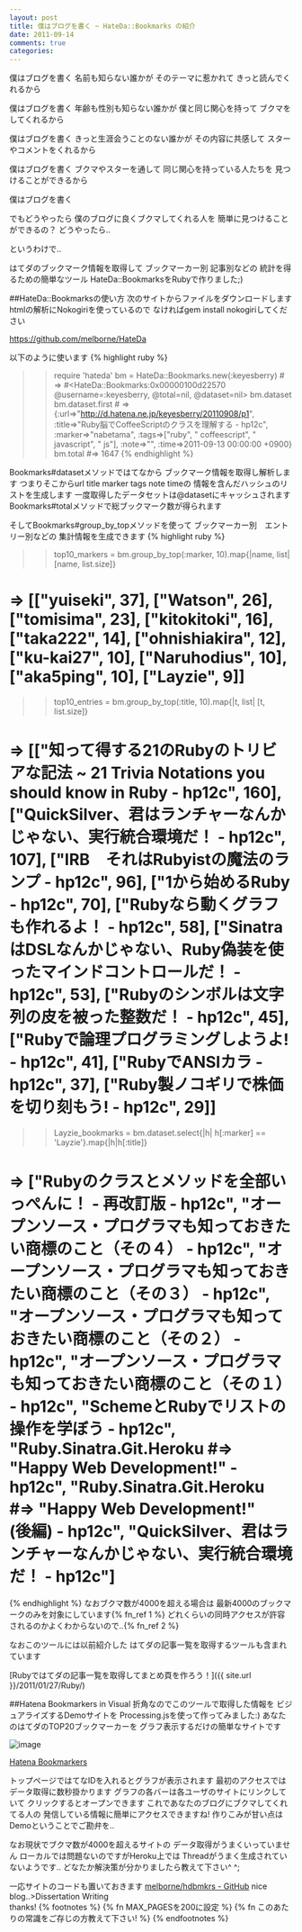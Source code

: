 ```yaml
---
layout: post
title: 僕はブログを書く ~ HateDa::Bookmarks の紹介
date: 2011-09-14
comments: true
categories:
---
```



僕はブログを書く
名前も知らない誰かが
そのテーマに惹かれて
きっと読んでくれるから

僕はブログを書く
年齢も性別も知らない誰かが
僕と同じ関心を持って
ブクマをしてくれるから

僕はブログを書く
きっと生涯会うことのない誰かが
その内容に共感して
スターやコメントをくれるから

僕はブログを書く
ブクマやスターを通して
同じ関心を持っている人たちを
見つけることができるから

僕はブログを書く

でもどうやったら
僕のブログに良くブクマしてくれる人を
簡単に見つけることができるの？
どうやったら..


というわけで..

はてダのブックマーク情報を取得して
ブックマーカー別 記事別などの
統計を得るための簡単なツール
HateDa::BookmarksをRubyで作りました;)

##HateDa::Bookmarksの使い方
次のサイトからファイルをダウンロードします
htmlの解析にNokogiriを使っているので
なければgem install nokogiriしてください

https://github.com/melborne/HateDa

以下のように使います
{% highlight ruby %}
>> require 'hateda'
>> bm = HateDa::Bookmarks.new(:keyesberry) # => #<HateDa::Bookmarks:0x00000100d22570 @username=:keyesberry, @total=nil, @dataset=nil>
>> bm.dataset
>> bm.dataset.first # => {:url=>"http://d.hatena.ne.jp/keyesberry/20110908/p1", :title=>"Ruby脳でCoffeeScriptのクラスを理解する - hp12c", :marker=>"nabetama", :tags=>["ruby", " coffeescript", " javascript", " js"], :note=>"", :time=>2011-09-13 00:00:00 +0900}
>> bm.total #=> 1647
{% endhighlight %}

Bookmarks#datasetメソッドではてなから
ブックマーク情報を取得し解析します
つまりそこからurl title marker tags note timeの
情報を含んだハッシュのリストを生成します
一度取得したデータセットは@datasetにキャッシュされます
Bookmarks#totalメソッドで総ブックマーク数が得られます

そしてBookmarks#group_by_topメソッドを使って
ブックマーカー別　エントリー別などの
集計情報を生成できます
{% highlight ruby %}
>> top10_markers = bm.group_by_top(:marker, 10).map{|name, list| [name, list.size]}
  # => [["yuiseki", 37], ["Watson", 26], ["tomisima", 23], ["kitokitoki", 16], ["taka222", 14], ["ohnishiakira", 12], ["ku-kai27", 10], ["Naruhodius", 10], ["aka5ping", 10], ["Layzie", 9]]
>> top10_entries = bm.group_by_top(:title, 10).map{|t, list| [t, list.size]}
  # => [["知って得する21のRubyのトリビアな記法 ~ 21 Trivia Notations you should know in Ruby - hp12c", 160], ["QuickSilver、君はランチャーなんかじゃない、実行統合環境だ！ - hp12c", 107], ["IRB　それはRubyistの魔法のランプ - hp12c", 96], ["1から始めるRuby - hp12c", 70], ["Rubyなら動くグラフも作れるよ！ - hp12c", 58], ["SinatraはDSLなんかじゃない、Ruby偽装を使ったマインドコントロールだ！ - hp12c", 53], ["Rubyのシンボルは文字列の皮を被った整数だ！ - hp12c", 45], ["Rubyで論理プログラミングしようよ! - hp12c", 41], ["RubyでANSIカラ - hp12c", 37], ["Ruby製ノコギリで株価を切り刻もう! - hp12c", 29]]
>> Layzie_bookmarks = bm.dataset.select{|h| h[:marker] == 'Layzie'}.map{|h|h[:title]}
  # => ["Rubyのクラスとメソッドを全部いっぺんに！ - 再改訂版 - hp12c", "オープンソース・プログラマも知っておきたい商標のこと（その４） - hp12c", "オープンソース・プログラマも知っておきたい商標のこと（その３） - hp12c", "オープンソース・プログラマも知っておきたい商標のこと（その２） - hp12c", "オープンソース・プログラマも知っておきたい商標のこと（その１） - hp12c", "SchemeとRubyでリストの操作を学ぼう - hp12c", "Ruby.Sinatra.Git.Heroku  #=> \"Happy Web Development!\" - hp12c", "Ruby.Sinatra.Git.Heroku #=> \"Happy Web Development!\"　(後編) - hp12c", "QuickSilver、君はランチャーなんかじゃない、実行統合環境だ！ - hp12c"]
{% endhighlight %}
なおブクマ数が4000を超える場合は
最新4000のブックマークのみを対象にしています{% fn_ref 1 %}
どれくらいの同時アクセスが許容されるのかよくわからないので..{% fn_ref 2 %}

なおこのツールには以前紹介した
はてダの記事一覧を取得するツールも含まれています

[Rubyではてダの記事一覧を取得してまとめ頁を作ろう！]({{ site.url }}/2011/01/27/Ruby/)

##Hatena Bookmarkers in Visual
折角なのでこのツールで取得した情報を
ビジュアライズするDemoサイトを
Processing.jsを使って作ってみました:)
あなたのはてダのTOP20ブックマーカーを
グラフ表示するだけの簡単なサイトです

![image](http://img.f.hatena.ne.jp/images/fotolife/k/keyesberry/20110914/20110914151214.png)

[Hatena Bookmarkers](http://hdbmkrs.heroku.com/)

トップページではてなIDを入れるとグラフが表示されます
最初のアクセスではデータ取得に数秒掛かります
グラフの各バーは各ユーザのサイトにリンクしていて
クリックするとオープンできます
これであなたのブログにブクマしてくれてる人の
発信している情報に簡単にアクセスできますね!
作りこみが甘い点はDemoということでご勘弁を..

なお現状でブクマ数が4000を超えるサイトの
データ取得がうまくいっていません
ローカルでは問題ないのですがHeroku上では
Threadがうまく生成されていないようです..
どなたか解決策が分かりましたら教えて下さい^ ^;

一応サイトのコードも置いておきます
[melborne/hdbmkrs - GitHub](https://github.com/melborne/hdbmkrs)
nice blog..>Dissertation Writing<br>thanks!
{% footnotes %}
   {% fn MAX_PAGESを200に設定 %}
   {% fn このあたりの常識をご存じの方教えて下さい! %}
{% endfootnotes %}
